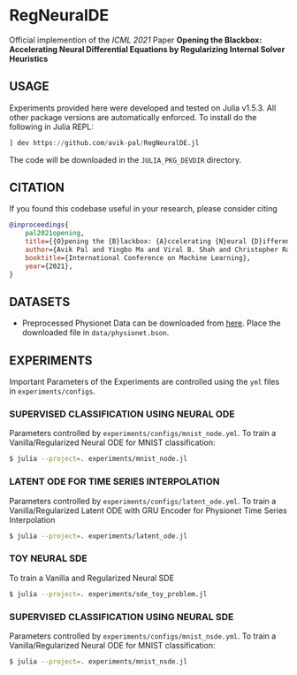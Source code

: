 # RegNeuralDE

Official implemention of the *ICML 2021* Paper **Opening the Blackbox: Accelerating Neural Differential Equations by Regularizing Internal Solver Heuristics**

## USAGE

Experiments provided here were developed and tested on Julia v1.5.3. All other package versions are automatically enforced. To install do the following in Julia REPL:

```julia
] dev https://github.com/avik-pal/RegNeuralDE.jl
```

The code will be downloaded in the `JULIA_PKG_DEVDIR` directory.


## CITATION

If you found this codebase useful in your research, please consider citing

```bibtex
@inproceedings{
    pal2021opening,
    title={{O}pening the {B}lackbox: {A}ccelerating {N}eural {D}ifferential {E}quations by {R}egularizing {I}nternal {S}olver {H}euristics},
    author={Avik Pal and Yingbo Ma and Viral B. Shah and Christopher Rackauckas},
    booktitle={International Conference on Machine Learning},
    year={2021},
}
```

## DATASETS

* Preprocessed Physionet Data can be downloaded from [here](https://github.com/avik-pal/RegNeuralDE.jl/releases/download/v0.1.0/physionet.zip). Place the downloaded file in `data/physionet.bson`.

## EXPERIMENTS

Important Parameters of the Experiments are controlled using the `yml` files in `experiments/configs`.

### SUPERVISED CLASSIFICATION USING NEURAL ODE

Parameters controlled by `experiments/configs/mnist_node.yml`. To train a Vanilla/Regularized Neural ODE for MNIST classification:

```bash
$ julia --project=. experiments/mnist_node.jl
```

### LATENT ODE FOR TIME SERIES INTERPOLATION

Parameters controlled by `experiments/configs/latent_ode.yml`. To train a Vanilla/Regularized Latent ODE with GRU Encoder for Physionet Time Series Interpolation

```bash
$ julia --project=. experiments/latent_ode.jl
```

### TOY NEURAL SDE

To train a Vanilla and Regularized Neural SDE

```bash
$ julia --project=. experiments/sde_toy_problem.jl
```

### SUPERVISED CLASSIFICATION USING NEURAL SDE

Parameters controlled by `experiments/configs/mnist_nsde.yml`. To train a Vanilla/Regularized Neural ODE for MNIST classification:

```bash
$ julia --project=. experiments/mnist_nsde.jl
```

